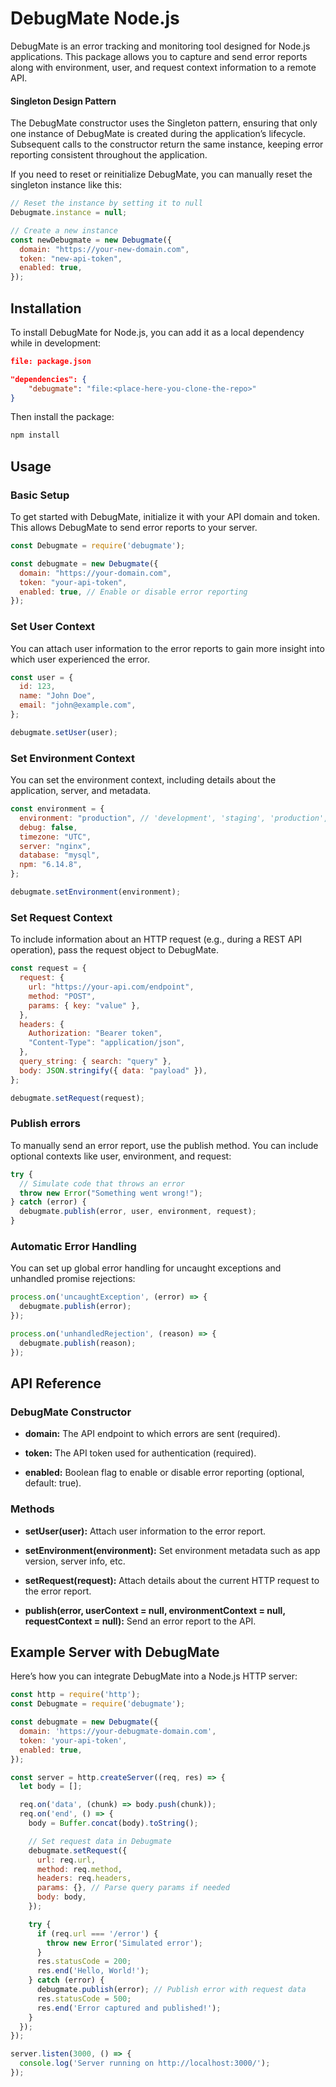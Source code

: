 # DebugMate Node.js

DebugMate is an error tracking and monitoring tool designed for Node.js applications. This package allows you to capture and send error reports along with environment, user, and request context information to a remote API.

#### Singleton Design Pattern

The DebugMate constructor uses the Singleton pattern, ensuring that only one instance of DebugMate is created during the application’s lifecycle. Subsequent calls to the constructor return the same instance, keeping error reporting consistent throughout the application.

If you need to reset or reinitialize DebugMate, you can manually reset the singleton instance like this:

```js
// Reset the instance by setting it to null
Debugmate.instance = null;

// Create a new instance
const newDebugmate = new Debugmate({
  domain: "https://your-new-domain.com",
  token: "new-api-token",
  enabled: true,
});
```

## Installation


To install DebugMate for Node.js, you can add it as a local dependency while in development:
```json
file: package.json

"dependencies": {
    "debugmate": "file:<place-here-you-clone-the-repo>"
}
```

Then install the package:
```bash
npm install
```
## Usage
### Basic Setup
To get started with DebugMate, initialize it with your API domain and token. This allows DebugMate to send error reports to your server.

```js
const Debugmate = require('debugmate');

const debugmate = new Debugmate({
  domain: "https://your-domain.com",
  token: "your-api-token",
  enabled: true, // Enable or disable error reporting
});
```

### Set User Context
You can attach user information to the error reports to gain more insight into which user experienced the error.

```js
const user = {
  id: 123,
  name: "John Doe",
  email: "john@example.com",
};

debugmate.setUser(user);
```

### Set Environment Context
You can set the environment context, including details about the application, server, and metadata.

```js
const environment = {
  environment: "production", // 'development', 'staging', 'production', etc.
  debug: false,
  timezone: "UTC",
  server: "nginx",
  database: "mysql",
  npm: "6.14.8",
};

debugmate.setEnvironment(environment);
```

### Set Request Context
To include information about an HTTP request (e.g., during a REST API operation), pass the request object to DebugMate.

```js
const request = {
  request: {
    url: "https://your-api.com/endpoint",
    method: "POST",
    params: { key: "value" },
  },
  headers: {
    Authorization: "Bearer token",
    "Content-Type": "application/json",
  },
  query_string: { search: "query" },
  body: JSON.stringify({ data: "payload" }),
};

debugmate.setRequest(request);
```

### Publish errors
To manually send an error report, use the publish method. You can include optional contexts like user, environment, and request:
```js
try {
  // Simulate code that throws an error
  throw new Error("Something went wrong!");
} catch (error) {
  debugmate.publish(error, user, environment, request);
}
```

### Automatic Error Handling
You can set up global error handling for uncaught exceptions and unhandled promise rejections:

```js
process.on('uncaughtException', (error) => {
  debugmate.publish(error);
});

process.on('unhandledRejection', (reason) => {
  debugmate.publish(reason);
});
```


## API Reference

### DebugMate Constructor

- **domain:** The API endpoint to which errors are sent (required).

- **token:** The API token used for authentication (required).

- **enabled:** Boolean flag to enable or disable error reporting (optional, default: true).

### Methods

- **setUser(user):** Attach user information to the error report.

- **setEnvironment(environment):** Set environment metadata such as app version, server info, etc.

- **setRequest(request):** Attach details about the current HTTP request to the error report.

- **publish(error, userContext = null, environmentContext = null, requestContext = null):** Send an error report to the API.


## Example Server with DebugMate
Here’s how you can integrate DebugMate into a Node.js HTTP server:

```js
const http = require('http');
const Debugmate = require('debugmate');

const debugmate = new Debugmate({
  domain: 'https://your-debugmate-domain.com',
  token: 'your-api-token',
  enabled: true,
});

const server = http.createServer((req, res) => {
  let body = [];

  req.on('data', (chunk) => body.push(chunk));
  req.on('end', () => {
    body = Buffer.concat(body).toString();

    // Set request data in Debugmate
    debugmate.setRequest({
      url: req.url,
      method: req.method,
      headers: req.headers,
      params: {}, // Parse query params if needed
      body: body,
    });

    try {
      if (req.url === '/error') {
        throw new Error('Simulated error');
      }
      res.statusCode = 200;
      res.end('Hello, World!');
    } catch (error) {
      debugmate.publish(error); // Publish error with request data
      res.statusCode = 500;
      res.end('Error captured and published!');
    }
  });
});

server.listen(3000, () => {
  console.log('Server running on http://localhost:3000/');
});
```
